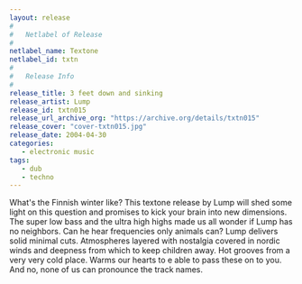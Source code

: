 ```yaml
---
layout: release
#
#   Netlabel of Release
#
netlabel_name: Textone
netlabel_id: txtn
#
#   Release Info
#
release_title: 3 feet down and sinking
release_artist: Lump
release_id: txtn015
release_url_archive_org: "https://archive.org/details/txtn015"
release_cover: "cover-txtn015.jpg"
release_date: 2004-04-30
categories:
   - electronic music
tags:
   - dub
   - techno
---
```

What's the Finnish winter like? This textone release by Lump will shed some light on this question and promises to kick your brain into new dimensions. The super low bass and the ultra high highs made us all wonder if Lump has no neighbors. Can he hear frequencies only animals can? Lump delivers solid minimal cuts. Atmospheres layered with nostalgia covered in nordic winds and deepness from which to keep children away. Hot grooves from a very very cold place. Warms our hearts to e able to pass these on to you.
And no, none of us can pronounce the track names.